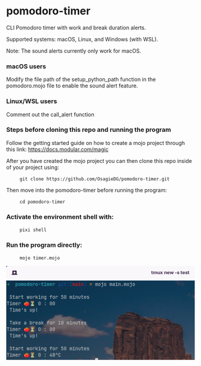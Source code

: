 # pomodoro-timer
CLI Pomodoro timer with work and break duration alerts.

Supported systems: macOS, Linux, and Windows (with WSL).

Note: The sound alerts currently only work for macOS.

### macOS users
Modify the file path of the setup_python_path function
in the pomodoro.mojo file to enable the sound alert feature.

### Linux/WSL users
Comment out the call_alert function

### Steps before cloning this repo and running the program
Follow the getting started guide on how to create a mojo project through
this link: https://docs.modular.com/magic

After you have created the mojo project you can then clone this repo
inside of your project
using:
```
     git clone https://github.com/OsagieDG/pomodoro-timer.git
```

Then move into the pomodoro-timer before running the program:
```
     cd pomodoro-timer
```

### Activate the environment shell with:
```
     pixi shell
```

### Run the program directly:
```
     mojo timer.mojo
```

![pomo](https://github.com/OsagieDG/pomodoro-timer/blob/main/pomo.png)



